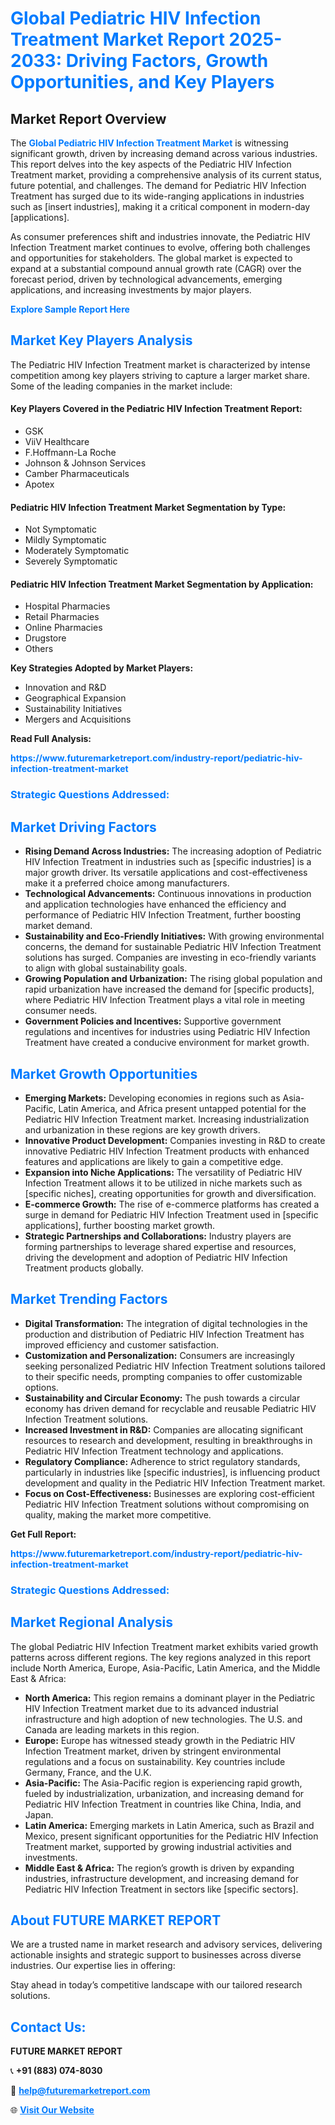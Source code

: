<h1 style="color: #007BFF;">Global Pediatric HIV Infection Treatment Market Report 2025-2033: Driving Factors, Growth Opportunities, and Key Players</h1>

<section id="overview">
<h2>Market Report Overview</h2>
<p>The <a href="https://www.futuremarketreport.com/industry-report/pediatric-hiv-infection-treatment-market" style="color: #007BFF; text-decoration: none;"><strong>Global Pediatric HIV Infection Treatment Market</strong></a> is witnessing significant growth, driven by increasing demand across various industries. This report delves into the key aspects of the Pediatric HIV Infection Treatment market, providing a comprehensive analysis of its current status, future potential, and challenges. The demand for Pediatric HIV Infection Treatment has surged due to its wide-ranging applications in industries such as [insert industries], making it a critical component in modern-day [applications].</p>
<p>As consumer preferences shift and industries innovate, the Pediatric HIV Infection Treatment market continues to evolve, offering both challenges and opportunities for stakeholders. The global market is expected to expand at a substantial compound annual growth rate (CAGR) over the forecast period, driven by technological advancements, emerging applications, and increasing investments by major players.</p>
</section>

<section id="overview">
<p><a href="https://www.futuremarketreport.com/request-sample/reportId=78513" style="color: #007BFF; text-decoration: none;"><strong>Explore Sample Report Here</strong></a></p>
</section>

<section id="key-players">
<h2 style="color: #007BFF;">Market Key Players Analysis</h2>
<p>The Pediatric HIV Infection Treatment market is characterized by intense competition among key players striving to capture a larger market share. Some of the leading companies in the market include:</p>
<h4>Key Players Covered in the Pediatric HIV Infection Treatment Report:</h4>
<ul><li>GSK</li><li>ViiV Healthcare</li><li>F.Hoffmann-La Roche</li><li>Johnson &amp; Johnson Services</li><li>Camber Pharmaceuticals</li><li>Apotex</li></ul>
<h4>Pediatric HIV Infection Treatment Market Segmentation by Type:</h4>
<ul><li>Not Symptomatic</li><li>Mildly Symptomatic</li><li>Moderately Symptomatic</li><li>Severely Symptomatic</li></ul>

<h4>Pediatric HIV Infection Treatment Market Segmentation by Application:</h4>
<ul><li>Hospital Pharmacies</li><li>Retail Pharmacies</li><li>Online Pharmacies</li><li>Drugstore</li><li>Others</li></ul>
<p><strong>Key Strategies Adopted by Market Players:</strong></p>
<ul>
<li>Innovation and R&D</li>
<li>Geographical Expansion</li>
<li>Sustainability Initiatives</li>
<li>Mergers and Acquisitions</li>
</ul>
</section>

<section>
<p><strong>Read Full Analysis: </strong></p><a href="https://www.futuremarketreport.com/industry-report/pediatric-hiv-infection-treatment-market" style="color: #007BFF; text-decoration: none;"><strong>https://www.futuremarketreport.com/industry-report/pediatric-hiv-infection-treatment-market</strong></a>
<h3 style="color: #007BFF;">Strategic Questions Addressed:</h3>
</section>

<section id="driving-factors">
<h2 style="color: #007BFF;">Market Driving Factors</h2>
<ul>
<li><strong>Rising Demand Across Industries:</strong> The increasing adoption of Pediatric HIV Infection Treatment in industries such as [specific industries] is a major growth driver. Its versatile applications and cost-effectiveness make it a preferred choice among manufacturers.</li>
<li><strong>Technological Advancements:</strong> Continuous innovations in production and application technologies have enhanced the efficiency and performance of Pediatric HIV Infection Treatment, further boosting market demand.</li>
<li><strong>Sustainability and Eco-Friendly Initiatives:</strong> With growing environmental concerns, the demand for sustainable Pediatric HIV Infection Treatment solutions has surged. Companies are investing in eco-friendly variants to align with global sustainability goals.</li>
<li><strong>Growing Population and Urbanization:</strong> The rising global population and rapid urbanization have increased the demand for [specific products], where Pediatric HIV Infection Treatment plays a vital role in meeting consumer needs.</li>
<li><strong>Government Policies and Incentives:</strong> Supportive government regulations and incentives for industries using Pediatric HIV Infection Treatment have created a conducive environment for market growth.</li>
</ul>
</section>

<section id="growth-opportunities">
<h2 style="color: #007BFF;">Market Growth Opportunities</h2>
<ul>
<li><strong>Emerging Markets:</strong> Developing economies in regions such as Asia-Pacific, Latin America, and Africa present untapped potential for the Pediatric HIV Infection Treatment market. Increasing industrialization and urbanization in these regions are key growth drivers.</li>
<li><strong>Innovative Product Development:</strong> Companies investing in R&D to create innovative Pediatric HIV Infection Treatment products with enhanced features and applications are likely to gain a competitive edge.</li>
<li><strong>Expansion into Niche Applications:</strong> The versatility of Pediatric HIV Infection Treatment allows it to be utilized in niche markets such as [specific niches], creating opportunities for growth and diversification.</li>
<li><strong>E-commerce Growth:</strong> The rise of e-commerce platforms has created a surge in demand for Pediatric HIV Infection Treatment used in [specific applications], further boosting market growth.</li>
<li><strong>Strategic Partnerships and Collaborations:</strong> Industry players are forming partnerships to leverage shared expertise and resources, driving the development and adoption of Pediatric HIV Infection Treatment products globally.</li>
</ul>
</section>

<section id="trending-factors">
<h2 style="color: #007BFF;">Market Trending Factors</h2>
<ul>
<li><strong>Digital Transformation:</strong> The integration of digital technologies in the production and distribution of Pediatric HIV Infection Treatment has improved efficiency and customer satisfaction.</li>
<li><strong>Customization and Personalization:</strong> Consumers are increasingly seeking personalized Pediatric HIV Infection Treatment solutions tailored to their specific needs, prompting companies to offer customizable options.</li>
<li><strong>Sustainability and Circular Economy:</strong> The push towards a circular economy has driven demand for recyclable and reusable Pediatric HIV Infection Treatment solutions.</li>
<li><strong>Increased Investment in R&D:</strong> Companies are allocating significant resources to research and development, resulting in breakthroughs in Pediatric HIV Infection Treatment technology and applications.</li>
<li><strong>Regulatory Compliance:</strong> Adherence to strict regulatory standards, particularly in industries like [specific industries], is influencing product development and quality in the Pediatric HIV Infection Treatment market.</li>
<li><strong>Focus on Cost-Effectiveness:</strong> Businesses are exploring cost-efficient Pediatric HIV Infection Treatment solutions without compromising on quality, making the market more competitive.</li>
</ul>
</section>

<section>
<p><strong>Get Full Report: </strong></p><a href="https://www.futuremarketreport.com/industry-report/pediatric-hiv-infection-treatment-market" style="color: #007BFF; text-decoration: none;"><strong>https://www.futuremarketreport.com/industry-report/pediatric-hiv-infection-treatment-market</strong></a>
<h3 style="color: #007BFF;">Strategic Questions Addressed:</h3>
</section>


<section id="regional-analysis">
<h2 style="color: #007BFF;">Market Regional Analysis</h2>
<p>The global Pediatric HIV Infection Treatment market exhibits varied growth patterns across different regions. The key regions analyzed in this report include North America, Europe, Asia-Pacific, Latin America, and the Middle East & Africa:</p>
<ul>
<li><strong>North America:</strong> This region remains a dominant player in the Pediatric HIV Infection Treatment market due to its advanced industrial infrastructure and high adoption of new technologies. The U.S. and Canada are leading markets in this region.</li>
<li><strong>Europe:</strong> Europe has witnessed steady growth in the Pediatric HIV Infection Treatment market, driven by stringent environmental regulations and a focus on sustainability. Key countries include Germany, France, and the U.K.</li>
<li><strong>Asia-Pacific:</strong> The Asia-Pacific region is experiencing rapid growth, fueled by industrialization, urbanization, and increasing demand for Pediatric HIV Infection Treatment in countries like China, India, and Japan.</li>
<li><strong>Latin America:</strong> Emerging markets in Latin America, such as Brazil and Mexico, present significant opportunities for the Pediatric HIV Infection Treatment market, supported by growing industrial activities and investments.</li>
<li><strong>Middle East & Africa:</strong> The region’s growth is driven by expanding industries, infrastructure development, and increasing demand for Pediatric HIV Infection Treatment in sectors like [specific sectors].</li>
</ul>
</section>

<footer>
<h2 style="color: #007BFF;">About FUTURE MARKET REPORT</h2>
<p>We are a trusted name in market research and advisory services, delivering actionable insights and strategic support to businesses across diverse industries. Our expertise lies in offering:</p>

<p>Stay ahead in today’s competitive landscape with our tailored research solutions.</p>

<h2 style="color: #007BFF;">Contact Us:</h2>
<p><strong>FUTURE MARKET REPORT</strong></p>
<p>📞 <strong>+91 (883) 074-8030</strong></p>
<p>📧 <strong><a href="mailto:help@futuremarketreport.com" style="color: #007BFF;">help@futuremarketreport.com</a></strong></p>
<p>🌐 <strong><a href="https://www.futuremarketreport.com/" style="color: #007BFF;">Visit Our Website</a></strong></p>
</footer>